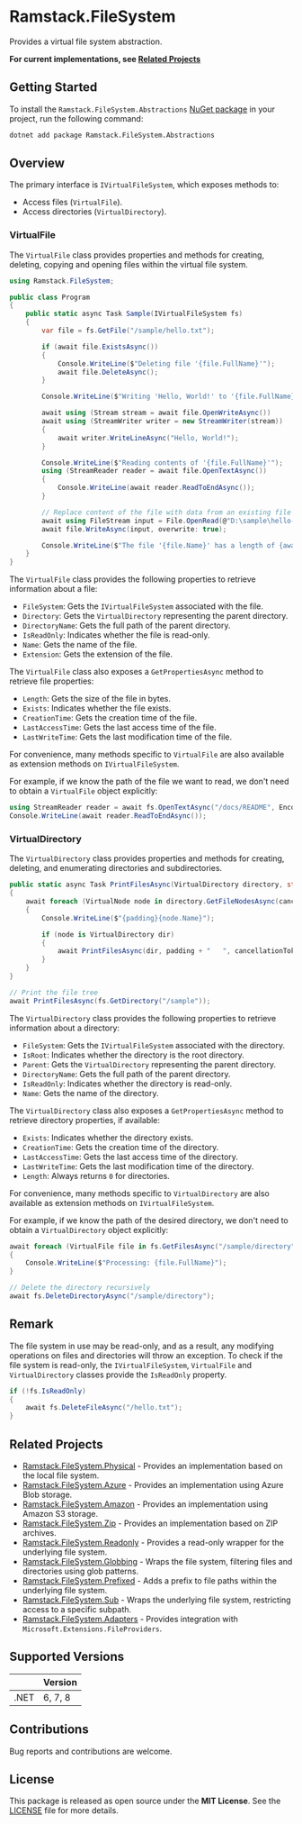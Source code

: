 # Ramstack.FileSystem

Provides a virtual file system abstraction.

**For current implementations, see [Related Projects](#related-projects)**

## Getting Started

To install the `Ramstack.FileSystem.Abstractions` [NuGet package](https://www.nuget.org/packages/Ramstack.FileSystem.Abstractions)
in your project, run the following command:

```bash
dotnet add package Ramstack.FileSystem.Abstractions
```

## Overview

The primary interface is `IVirtualFileSystem`, which exposes methods to:
- Access files (`VirtualFile`).
- Access directories (`VirtualDirectory`).

### VirtualFile

The `VirtualFile` class provides properties and methods for creating, deleting, copying and opening files within the virtual file system.

```csharp
using Ramstack.FileSystem;

public class Program
{
    public static async Task Sample(IVirtualFileSystem fs)
    {
        var file = fs.GetFile("/sample/hello.txt");

        if (await file.ExistsAsync())
        {
            Console.WriteLine($"Deleting file '{file.FullName}'");
            await file.DeleteAsync();
        }

        Console.WriteLine($"Writing 'Hello, World!' to '{file.FullName}'");

        await using (Stream stream = await file.OpenWriteAsync())
        await using (StreamWriter writer = new StreamWriter(stream))
        {
            await writer.WriteLineAsync("Hello, World!");
        }

        Console.WriteLine($"Reading contents of '{file.FullName}'");
        using (StreamReader reader = await file.OpenTextAsync())
        {
            Console.WriteLine(await reader.ReadToEndAsync());
        }

        // Replace content of the file with data from an existing file
        await using FileStream input = File.OpenRead(@"D:\sample\hello-world.txt");
        await file.WriteAsync(input, overwrite: true);

        Console.WriteLine($"The file '{file.Name}' has a length of {await file.GetLengthAsync()} bytes");
    }
}
```

The `VirtualFile` class provides the following properties to retrieve information about a file:
- `FileSystem`: Gets the `IVirtualFileSystem` associated with the file.
- `Directory`: Gets the `VirtualDirectory` representing the parent directory.
- `DirectoryName`: Gets the full path of the parent directory.
- `IsReadOnly`: Indicates whether the file is read-only.
- `Name`: Gets the name of the file.
- `Extension`: Gets the extension of the file.

The `VirtualFile` class also exposes a `GetPropertiesAsync` method to retrieve file properties:
- `Length`: Gets the size of the file in bytes.
- `Exists`: Indicates whether the file exists.
- `CreationTime`: Gets the creation time of the file.
- `LastAccessTime`: Gets the last access time of the file.
- `LastWriteTime`: Gets the last modification time of the file.

For convenience, many methods specific to `VirtualFile` are also available as extension methods on `IVirtualFileSystem`.

For example, if we know the path of the file we want to read, we don't need to obtain a `VirtualFile` object explicitly:
```csharp
using StreamReader reader = await fs.OpenTextAsync("/docs/README", Encoding.UTF8);
Console.WriteLine(await reader.ReadToEndAsync());
```

### VirtualDirectory

The `VirtualDirectory` class provides properties and methods for creating, deleting, and enumerating directories and subdirectories.

```csharp
public static async Task PrintFilesAsync(VirtualDirectory directory, string padding = "", CancellationToken cancellationToken = default)
{
    await foreach (VirtualNode node in directory.GetFileNodesAsync(cancellationToken))
    {
        Console.WriteLine($"{padding}{node.Name}");

        if (node is VirtualDirectory dir)
        {
            await PrintFilesAsync(dir, padding + "   ", cancellationToken);
        }
    }
}

// Print the file tree
await PrintFilesAsync(fs.GetDirectory("/sample"));
```

The `VirtualDirectory` class provides the following properties to retrieve information about a directory:
- `FileSystem`: Gets the `IVirtualFileSystem` associated with the directory.
- `IsRoot`: Indicates whether the directory is the root directory.
- `Parent`: Gets the `VirtualDirectory` representing the parent directory.
- `DirectoryName`: Gets the full path of the parent directory.
- `IsReadOnly`: Indicates whether the directory is read-only.
- `Name`: Gets the name of the directory.

The `VirtualDirectory` class also exposes a `GetPropertiesAsync` method to retrieve directory properties, if available:
- `Exists`: Indicates whether the directory exists.
- `CreationTime`: Gets the creation time of the directory.
- `LastAccessTime`: Gets the last access time of the directory.
- `LastWriteTime`: Gets the last modification time of the directory.
- `Length`: Always returns `0` for directories.

For convenience, many methods specific to `VirtualDirectory` are also available as extension methods on `IVirtualFileSystem`.

For example, if we know the path of the desired directory, we don't need to obtain a `VirtualDirectory` object explicitly:
```csharp
await foreach (VirtualFile file in fs.GetFilesAsync("/sample/directory"))
{
    Console.WriteLine($"Processing: {file.FullName}");
}

// Delete the directory recursively
await fs.DeleteDirectoryAsync("/sample/directory");
```

## Remark

The file system in use may be read-only, and as a result, any modifying operations on files and directories will throw an exception.
To check if the file system is read-only, the `IVirtualFileSystem`, `VirtualFile` and `VirtualDirectory` classes provide the `IsReadOnly` property.

```csharp
if (!fs.IsReadOnly)
{
    await fs.DeleteFileAsync("/hello.txt");
}
```

## Related Projects
- [Ramstack.FileSystem.Physical](https://www.nuget.org/packages/Ramstack.FileSystem.Physical) - Provides an implementation based on the local file system.
- [Ramstack.FileSystem.Azure](https://www.nuget.org/packages/Ramstack.FileSystem.Azure) - Provides an implementation using Azure Blob storage.
- [Ramstack.FileSystem.Amazon](https://www.nuget.org/packages/Ramstack.FileSystem.Amazon) - Provides an implementation using Amazon S3 storage.
- [Ramstack.FileSystem.Zip](https://www.nuget.org/packages/Ramstack.FileSystem.Zip) - Provides an implementation based on ZIP archives.
- [Ramstack.FileSystem.Readonly](https://www.nuget.org/packages/Ramstack.FileSystem.Readonly) - Provides a read-only wrapper for the underlying file system.
- [Ramstack.FileSystem.Globbing](https://www.nuget.org/packages/Ramstack.FileSystem.Globbing) - Wraps the file system, filtering files and directories using glob patterns.
- [Ramstack.FileSystem.Prefixed](https://www.nuget.org/packages/Ramstack.FileSystem.Prefixed) - Adds a prefix to file paths within the underlying file system.
- [Ramstack.FileSystem.Sub](https://www.nuget.org/packages/Ramstack.FileSystem.Sub) - Wraps the underlying file system, restricting access to a specific subpath.
- [Ramstack.FileSystem.Adapters](https://www.nuget.org/packages/Ramstack.FileSystem.Adapters) - Provides integration with `Microsoft.Extensions.FileProviders`.

## Supported Versions

|      | Version |
|------|---------|
| .NET | 6, 7, 8 |

## Contributions

Bug reports and contributions are welcome.

## License

This package is released as open source under the **MIT License**. See the [LICENSE](LICENSE) file for more details.
